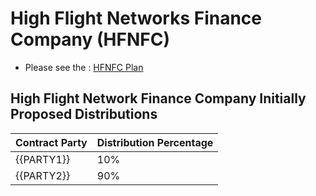 # High Flight Networks Finance Company (HFNFC)

- Please see the : [HFNFC Plan](https://plan.hfnfc.net)

## High Flight Network Finance Company Initially Proposed Distributions

| Contract Party | Distribution Percentage |
| -------------- | ----------------------- |
| {{PARTY1}}     | 10%                     |
| {{PARTY2}}     | 90%                     |

